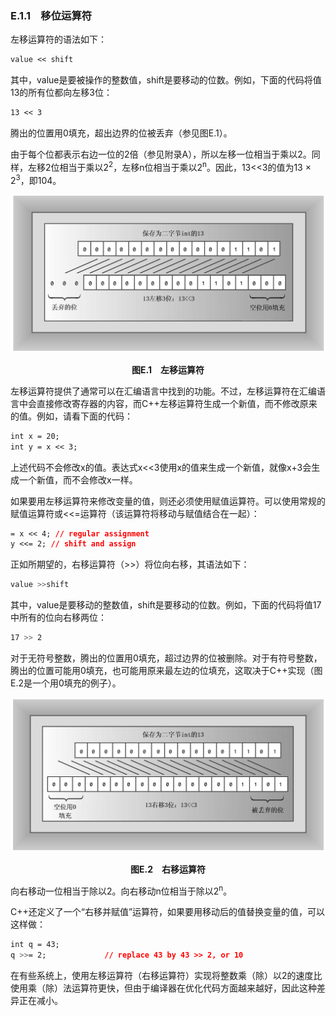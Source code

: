 ### E.1.1　移位运算符

左移运算符的语法如下：

```css
value << shift
```

其中，value是要被操作的整数值，shift是要移动的位数。例如，下面的代码将值13的所有位都向左移3位：

```css
13 << 3
```

腾出的位置用0填充，超出边界的位被丢弃（参见图E.1）。

由于每个位都表示右边一位的2倍（参见附录A），所以左移一位相当于乘以2。同样，左移2位相当于乘以2<sup class="my_markdown">2</sup>，左移n位相当于乘以2<sup>n</sup>。因此，13<<3的值为13 × 2<sup>3</sup>，即104。

![103.png](../images/103.png)
<center class="my_markdown"><b class="my_markdown">图E.1　左移运算符</b></center>

左移运算符提供了通常可以在汇编语言中找到的功能。不过，左移运算符在汇编语言中会直接修改寄存器的内容，而C++左移运算符生成一个新值，而不修改原来的值。例如，请看下面的代码：

```css
int x = 20;
int y = x << 3;
```

上述代码不会修改x的值。表达式x<<3使用x的值来生成一个新值，就像x+3会生成一个新值，而不会修改x一样。

如果要用左移运算符来修改变量的值，则还必须使用赋值运算符。可以使用常规的赋值运算符或<<=运算符（该运算符将移动与赋值结合在一起）：

```css
= x << 4; // regular assignment
y <<= 2; // shift and assign
```

正如所期望的，右移运算符（>>）将位向右移，其语法如下：

```css
value >>shift
```

其中，value是要移动的整数值，shift是要移动的位数。例如，下面的代码将值17中所有的位向右移两位：

```css
17 >> 2
```

对于无符号整数，腾出的位置用0填充，超过边界的位被删除。对于有符号整数，腾出的位置可能用0填充，也可能用原来最左边的位填充，这取决于C++实现（图E.2是一个用0填充的例子）。

![104.png](../images/104.png)
<center class="my_markdown"><b class="my_markdown">图E.2　右移运算符</b></center>

向右移动一位相当于除以2。向右移动n位相当于除以2<sup class="my_markdown">n</sup>。

C++还定义了一个“右移并赋值”运算符，如果要用移动后的值替换变量的值，可以这样做：

```css
int q = 43;
q >>= 2;             // replace 43 by 43 >> 2, or 10
```

在有些系统上，使用左移运算符（右移运算符）实现将整数乘（除）以2的速度比使用乘（除）法运算符更快，但由于编译器在优化代码方面越来越好，因此这种差异正在减小。

